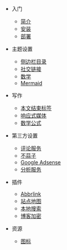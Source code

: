 * 入门
  
  * [简介](/README.md)
  * [安装](/zh-CN/入门/安装.md)
  * [部署](/zh-CN/入门/部署.md)
  
* 主题设置
  
  * [侧边栏目录](/zh-CN/主题设置/侧边栏目录.md)
  * [社交链接](/zh-CN/主题设置/社交链接.md)
  * [数学](/zh-CN/主题设置/数学公式渲染.md)
  * [Mermaid](/zh-CN/主题设置/Mermaid.md)
  
* 写作
  
  * [本文结束标签](/zh-CN/写作/本文结束标签.md)
  * [响应式媒体](/zh-CN/写作/响应式媒体.md)
  * [数学公式](/zh-CN/写作/数学公式.md)
  
* 第三方设置
  
  * [评论服务](/zh-CN/第三方设置/评论服务)
  * [不蒜子](/zh-CN/第三方设置/不蒜子)
  * [Google Adsense](/zh-CN/第三方设置/GoogleAdsense)
  * [分析服务](/zh-CN/第三方设置/分析服务)

* 插件
  
  * [Abbrlink](/zh-CN/插件/Abbrlink)
  * [站点地图](/zh-CN/插件/站点地图)
  * [本地搜索](/zh-CN/插件/本地搜索)
  * [博客加密](/zh-CN/插件/博客加密)

* 资源
  
  * [图标](/hexo-theme-meadow/icon/index.html ':ignore')
